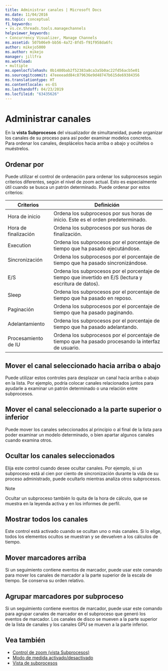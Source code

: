 ```yaml
---
title: Administrar canales | Microsoft Docs
ms.date: 11/04/2016
ms.topic: conceptual
f1_keywords:
- vs.cv.threads.tools.managechannels
helpviewer_keywords:
- Concurrency Visualizer, Manage Channels
ms.assetid: 507b06e9-bb56-4a72-8fd5-f91f958da6fc
author: mikejo5000
ms.author: mikejo
manager: jillfra
ms.workload:
- multiple
ms.openlocfilehash: 0b1480bab2f52383a8ca3a5b0ac22fd56acb5e01
ms.sourcegitcommit: 47eeeeadd84c879636e9d48747b615de69384356
ms.translationtype: HT
ms.contentlocale: es-ES
ms.lasthandoff: 04/23/2019
ms.locfileid: "63435626"
---
```

# <a name="manage-channels"></a>Administrar canales
En la **vista Subprocesos** del visualizador de simultaneidad, puede organizar los canales de su proceso para así poder examinar modelos concretos. Para ordenar los canales, desplácelos hacia arriba o abajo y ocúltelos o muéstrelos.

## <a name="sort-by"></a>Ordenar por
 Puede utilizar el control de ordenación para ordenar los subprocesos según criterios diferentes, según el nivel de zoom actual. Esto es especialmente útil cuando se busca un patrón determinado. Puede ordenar por estos criterios:

|Criterios|Definición|
|--------------|----------------|
|Hora de inicio|Ordena los subprocesos por sus horas de inicio. Este es el orden predeterminado.|
|Hora de finalización|Ordena los subprocesos por sus horas de finalización.|
|Execution|Ordena los subprocesos por el porcentaje de tiempo que ha pasado ejecutándose.|
|Sincronización|Ordena los subprocesos por el porcentaje de tiempo que ha pasado sincronizándose.|
|E/S|Ordena los subprocesos por el porcentaje de tiempo que invertido en E/S (lectura y escritura de datos).|
|Sleep|Ordena los subprocesos por el porcentaje de tiempo que ha pasado en reposo.|
|Paginación|Ordena los subprocesos por el porcentaje de tiempo que ha pasado paginando.|
|Adelantamiento|Ordena los subprocesos por el porcentaje de tiempo que ha pasado adelantando.|
|Procesamiento de IU|Ordena los subprocesos por el porcentaje de tiempo que ha pasado procesando la interfaz de usuario.|

## <a name="move-selected-channel-up-or-down"></a>Mover el canal seleccionado hacia arriba o abajo
 Puede utilizar estos controles para desplazar un canal hacia arriba o abajo en la lista. Por ejemplo, podría colocar canales relacionados juntos para ayudarle a examinar un patrón determinado o una relación entre subprocesos.

## <a name="move-selected-channel-to-top-or-bottom"></a>Mover el canal seleccionado a la parte superior o inferior
 Puede mover los canales seleccionados al principio o al final de la lista para poder examinar un modelo determinado, o bien apartar algunos canales cuando examina otros.

## <a name="hide-selected-channels"></a>Ocultar los canales seleccionados
 Elija este control cuando desee ocultar canales. Por ejemplo, si un subproceso está al cien por ciento de sincronización durante la vida de su proceso administrado, puede ocultarlo mientras analiza otros subprocesos.

> [!NOTE]
> Ocultar un subproceso también lo quita de la hora de cálculo, que se muestra en la leyenda activa y en los informes de perfil.

## <a name="show-all-channels"></a>Mostrar todos los canales
 Este control está activado cuando se ocultan uno o más canales. Si lo elige, todos los elementos ocultos se muestran y se devuelven a los cálculos de tiempo.

## <a name="move-markers-to-top"></a>Mover marcadores arriba
 Si un seguimiento contiene eventos de marcador, puede usar este comando para mover los canales de marcador a la parte superior de la escala de tiempo. Se conserva su orden relativo.

## <a name="group-markers-by-thread"></a>Agrupar marcadores por subproceso
 Si un seguimiento contiene eventos de marcador, puede usar este comando para agrupar canales de marcador en el subproceso que generó los eventos de marcador.  Los canales de disco se mueven a la parte superior de la lista de canales y los canales GPU se mueven a la parte inferior.

## <a name="see-also"></a>Vea también
- [Control de zoom (vista Subprocesos)](../profiling/zoom-control-threads-view.md)
- [Modo de medida activado/desactivado](../profiling/measure-mode-on-off.md)
- [Vista de subprocesos](../profiling/threads-view-parallel-performance.md)